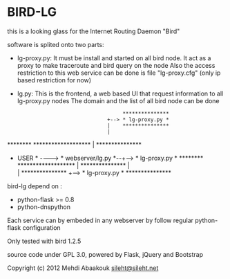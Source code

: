 
BIRD-LG
=======

this is a looking glass for the Internet Routing Daemon "Bird"


software is splited onto two parts:
 - lg-proxy.py: 
   It must be install and started on all bird node. It act as a proxy to make traceroute and bird query on the node
   Also the access restriction to this web service can be done is file "lg-proxy.cfg" (only ip based restriction for now)

 - lg.py:
   This is the frontend, a web based UI that request information to all lg-proxy.py nodes
   The domain and the list of all bird node can be done



                                         ***************
                                    +--> * lg-proxy.py *
                                    |    ***************
                                    |  
********       *******************  |    ***************
* USER * ----> * webserver/lg.py *--+--> * lg-proxy.py *
********       *******************  |    ***************
                                    |  
                                    |    ***************
                                    +--> * lg-proxy.py *
                                         ***************


bird-lg depend on :
 - python-flask  >= 0.8
 - python-dnspython

Each service can by embeded in any webserver by follow regular python-flask configuration

Only tested with bird 1.2.5

source code under GPL 3.0, powered by Flask, jQuery and Bootstrap

Copyright (c) 2012 Mehdi Abaakouk <sileht@sileht.net>
